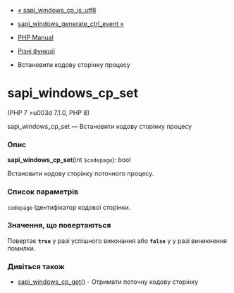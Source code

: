 - [« sapi_windows_cp_is_utf8](function.sapi-windows-cp-is-utf8.md)
- [sapi_windows_generate_ctrl_event
»](function.sapi-windows-generate-ctrl-event.md)

- [PHP Manual](index.md)
- [Різні функції](ref.misc.md)
- Встановити кодову сторінку процесу

# sapi_windows_cp_set

(PHP 7 \>u003d 7.1.0, PHP 8)

sapi_windows_cp_set — Встановити кодову сторінку процесу

### Опис

**sapi_windows_cp_set**(int `$codepage`): bool

Встановити кодову сторінку поточного процесу.

### Список параметрів

`codepage`
Ідентифікатор кодової сторінки.

### Значення, що повертаються

Повертає **`true`** у разі успішного виконання або **`false`** у
у разі виникнення помилки.

### Дивіться також

- [sapi_windows_cp_get()](function.sapi-windows-cp-get.md) -
Отримати поточну кодову сторінку
